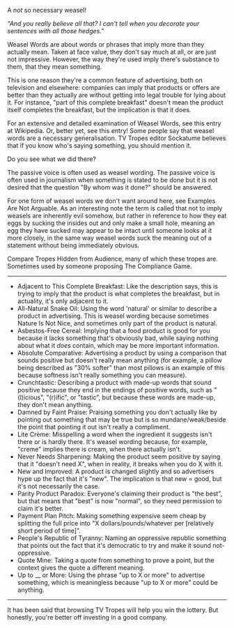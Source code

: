 A _not_ so necessary weasel!

_"And you really believe all that? I can't tell when you decorate your sentences with all those hedges."_

Weasel Words are about words or phrases that imply more than they actually mean. Taken at face value, they don't say much at all, or are just not impressive. However, the way they're used imply there's substance to them, that they mean something.

This is one reason they're a common feature of advertising, both on television and elsewhere: companies can imply that products or offers are better than they actually are without getting into legal trouble for lying about it. For instance, "part of this complete breakfast" doesn't mean the product itself completes the breakfast, but the implication is that it does.

For an extensive and detailed examination of Weasel Words, see this entry at Wikipedia. Or, better yet, see this entry! Some people say that weasel words are a necessary generalisation. TV Tropes editor Sockatume believes that if you know who's saying something, you should mention it.

Do you see what we did there?

The passive voice is often used as weasel wording. The passive voice is often used in journalism when something is stated to be done but it is not desired that the question "By whom was it done?" should be answered.

For one form of weasel words we don't want around here, see Examples Are Not Arguable. As an interesting note the term is called that not to imply weasels are inherently evil somehow, but rather in reference to how they eat eggs by sucking the insides out and only make a small hole, meaning an egg they have sucked may appear to be intact until someone looks at it more closely, in the same way weasel words suck the meaning out of a statement without being immediately obvious.

Compare Tropes Hidden from Audience, many of which these tropes are. Sometimes used by someone proposing The Compliance Game.

___

-   Adjacent to This Complete Breakfast: Like the description says, this is trying to imply that the product is what completes the breakfast, but in actuality, it's only adjacent to it.
-   All-Natural Snake Oil: Using the word 'natural' or similar to describe a product in advertising. This is weasel wording because sometimes Nature Is Not Nice, and sometimes only part of the product is natural.
-   Asbestos-Free Cereal: Implying that a food product is good for you because it lacks something that's obviously bad, while saying nothing about what it _does_ contain, which may be more important information.
-   Absolute Comparative: Advertising a product by using a comparison that sounds positive but doesn't really mean anything (for example, a pillow being described as "30% softer" than most pillows is an example of this because softness isn't really something you can measure).
-   Crunchtastic: Describing a product with made-up words that sound positive because they end in the endings of positive words, such as "(l)icious", "(r)ific", or "tastic", but because these words are made-up, they don't mean anything.
-   Damned by Faint Praise: Praising something you don't actually like by pointing out something that may be true but is so mundane/weak/beside the point that pointing it out isn't really a compliment.
-   Lite Crème: Misspelling a word when the ingredient it suggests isn't there or is hardly there. It's weasel wording because, for example, "creme" implies there is cream, when there actually isn't.
-   Never Needs Sharpening: Making the product seem positive by saying that it "doesn't need X", when in reality, it breaks when you do X with it.
-   New and Improved: A product is changed slightly and so advertisers hype up the fact that it's "new". The implication is that new = good, but it's not necessarily the case.
-   Parity Product Paradox: Everyone's claiming their product is "the best", but that means that "best" is now "normal", so they need permission to claim it's better.
-   Payment Plan Pitch: Making something expensive seem cheap by splitting the full price into "X dollars/pounds/whatever per \[relatively short period of time\]".
-   People's Republic of Tyranny: Naming an oppressive republic something that points out the fact that it's democratic to try and make it sound not-oppressive.
-   Quote Mine: Taking a quote from something to prove a point, but the context gives the quote a different meaning.
-   Up to \_\_ or More: Using the phrase "up to X or more" to advertise something, which is meaningless because "up to X or more" could be anything.

___

It has been said that browsing TV Tropes will help you win the lottery. But honestly, you're better off investing in a good company.